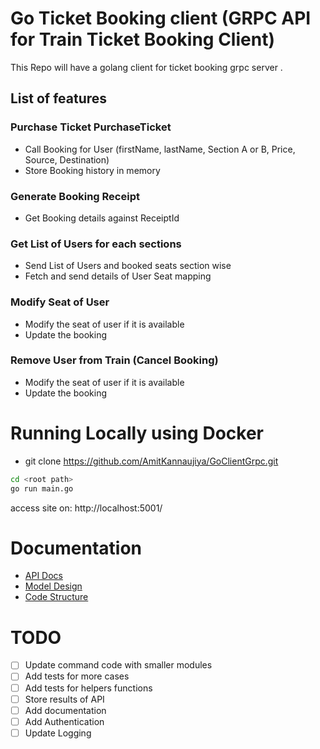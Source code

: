 # Go Ticket Booking client (GRPC API for Train Ticket Booking Client)
This Repo will have a golang client for ticket booking grpc server . 

## List of features

### Purchase Ticket PurchaseTicket
* Call Booking for User (firstName, lastName, Section A or B, Price, Source, Destination)
* Store Booking history in memory

### Generate Booking Receipt 
* Get Booking details against ReceiptId

###  Get List of Users for each sections
* Send List of Users and booked seats section wise 
* Fetch and send details of User Seat mapping

###  Modify Seat of User
* Modify the seat of user if it is available
* Update the booking

###  Remove User from Train (Cancel Booking)
* Modify the seat of user if it is available
* Update the booking

# Running Locally using Docker

* git clone https://github.com/AmitKannaujiya/GoClientGrpc.git
```bash
cd <root path>
go run main.go

```

access site on: http://localhost:5001/

# Documentation

* [API Docs](pending)
* [Model Design](pending)
* [Code Structure](pending)

# TODO

- [ ] Update command code with smaller modules
- [ ] Add tests for more cases
- [ ] Add tests for helpers functions
- [ ] Store results of API
- [ ] Add documentation 
- [ ] Add Authentication
- [ ] Update Logging

